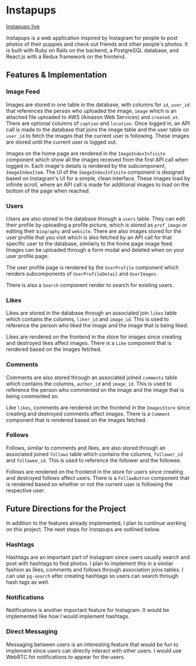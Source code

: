 # Instapups

[Instapups live](https://www.instapups.herokuapp.com)

Instapups is a web application inspired by Instagram for people to post photos of their puppies and check out friends and other people's photos. It is built with
Ruby on Rails on the backend, a PostgreSQL database, and React.js with a Redux framework on the frontend.

## Features & Implementation

### Image Feed
Images are stored in one table in the database, with columns for `id`, `user_id` that references the person who uploaded the image, `image` which is an attached file uploaded to AWS (Amazon Web Services) and `created_at`. There are optional columns of `caption` and `location`. Once logged in, an API call is made to the database that joins the image table and the user table on `user_id` to fetch the images that the current user is following. These images are stored until the current user is logged out.

Images on the home page are rendered in the `ImageIndexInfinite` component which show all the images received from the first API call when logged in. Each image's details is rendered by the subcomponent, `ImageIndexItem`. The UI of the `ImageIndexInfinite` component is designed based on Instagram's UI for a simple, clean interface. These images load by infinite scroll, where an API call is made for additional images to load on the bottom of the page when reached.  

### Users
Users are also stored in the database through a `users` table. They can edit their profile by uploading a profile picture, which is stored as `prof_image` or editing their `biography` and `website`. There are also images stored for the user profile that you visit which is also fetched by an API call for that specific user to the database, similarly to the home page image feed. Images can be uploaded through a form modal and deleted when on your user profile page.

The user profile page is rendered by the `UserProfile` component which renders subcomponents of `UserProfileDetail` and `UserImages`.

There is also a `Search` component render to search for existing users.

### Likes

Likes are stored in the database through an associated join `likes` table which contains the columns, `liker_id` and `image_id`. This is used to reference the person who liked the image and the image that is being liked.

Likes are rendered on the frontend in the store for images since creating and destroyed likes affect images. There is a `Like` component that is rendered based on the images fetched.

### Comments

Comments are also stored through an associated joined `comments` table which contains the columns, `author_id` and `image_id`. This is used to reference the person who commented on the image and the image that is being commented on.

Like `likes`, comments are rendered on the frontend in the `ImagesStore` since creating and destroyed comments affect images. There is a `Comment` component that is rendered based on the images fetched.

### Follows

Follows, similar to comments and likes, are also stored through an associated joined `follows` table which contains the columns, `follower_id` and `followee_id`. This is used to reference the follower and the followee.

Follows are rendered on the frontend in the store for users since creating and destroyed follows affect users. There is a `FollowButton` component that is rendered based on whether or not the current user is following the respective user.

## Future Directions for the Project

In addition to the features already implemented, I plan to continue working on this project. The next steps for Instapups are outlined below.

### Hashtags
Hashtags are an important part of Instagram since users usually search and post with hashtags to find photos. I plan to implement this in a similar fashion as likes, comments and follows through association joins tables. I can use `pg-search` after creating hashtags so users can search through hash tags as well.

### Notifications
Notifications is another important feature for Instagram. It would be implemented like how I would implement hashtags.

### Direct Messaging
Messaging between users is an interesting feature that would be fun to implement since users can directly interact with other users. I would use WebRTC for notifications to appear for the users.
